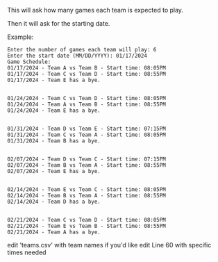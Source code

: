 This will ask how many games each team is expected to play.

Then it will ask for the starting date.

Example:

```
Enter the number of games each team will play: 6
Enter the start date (MM/DD/YYYY): 01/17/2024
Game Schedule:
01/17/2024 - ﻿Team A vs Team B - Start time: 08:05PM
01/17/2024 - Team C vs Team D - Start time: 08:55PM
01/17/2024 - Team E has a bye.


01/24/2024 - Team C vs Team D - Start time: 08:05PM
01/24/2024 - ﻿Team A vs Team B - Start time: 08:55PM
01/24/2024 - Team E has a bye.


01/31/2024 - Team D vs Team E - Start time: 07:15PM
01/31/2024 - Team C vs ﻿Team A - Start time: 08:05PM
01/31/2024 - Team B has a bye.


02/07/2024 - Team D vs Team C - Start time: 07:15PM
02/07/2024 - Team B vs ﻿Team A - Start time: 08:55PM
02/07/2024 - Team E has a bye.


02/14/2024 - Team E vs Team C - Start time: 08:05PM
02/14/2024 - Team B vs ﻿Team A - Start time: 08:55PM
02/14/2024 - Team D has a bye.


02/21/2024 - Team C vs Team D - Start time: 08:05PM
02/21/2024 - Team E vs Team B - Start time: 08:55PM
02/21/2024 - ﻿Team A has a bye.
```

edit 'teams.csv' with team names if you'd like
edit Line 60 with specific times needed
